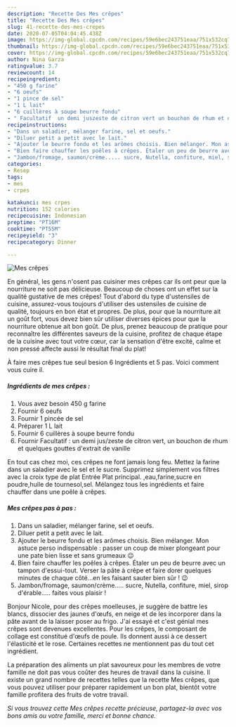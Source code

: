 ```yaml
---
description: "Recette Des Mes crêpes"
title: "Recette Des Mes crêpes"
slug: 41-recette-des-mes-crepes
date: 2020-07-05T04:04:45.438Z
image: https://img-global.cpcdn.com/recipes/59e6bec243751eaa/751x532cq70/mes-crepes-photo-principale-de-la-recette.jpg
thumbnail: https://img-global.cpcdn.com/recipes/59e6bec243751eaa/751x532cq70/mes-crepes-photo-principale-de-la-recette.jpg
cover: https://img-global.cpcdn.com/recipes/59e6bec243751eaa/751x532cq70/mes-crepes-photo-principale-de-la-recette.jpg
author: Nina Garza
ratingvalue: 3.7
reviewcount: 14
recipeingredient:
- "450 g farine"
- "6 oeufs"
- "1 pince de sel"
- "1 L lait"
- "6 cuillères à soupe beurre fondu"
- " Facultatif  un demi juszeste de citron vert un bouchon de rhum et quelques gouttes dextrait de vanille"
recipeinstructions:
- "Dans un saladier, mélanger farine, sel et oeufs."
- "Diluer petit a petit avec le lait."
- "Ajouter le beurre fondu et les arômes choisis. Bien mélanger. Mon astuce perso indispensable : passer un coup de mixer plongeant pour une pate bien lisse et sans grumeaux 😉"
- "Bien faire chauffer les poêles à crêpes. Étaler un peu de beurre avec un tampon d&#39;essui-tout. Verser la pâte à crêpe et faire dorer quelques minutes de chaque côté...en les faisant sauter bien sûr ! 😉"
- "Jambon/fromage, saumon/crème..... sucre, Nutella, confiture, miel, sirop d&#39;érable..... faites vous plaisir !"
categories:
- Resep
tags:
- mes
- crpes

katakunci: mes crpes 
nutrition: 152 calories
recipecuisine: Indonesian
preptime: "PT16M"
cooktime: "PT55M"
recipeyield: "3"
recipecategory: Dinner

---
```



![Mes crêpes](https://img-global.cpcdn.com/recipes/59e6bec243751eaa/751x532cq70/mes-crepes-photo-principale-de-la-recette.jpg)

En général, les gens n'osent pas cuisiner mes crêpes car ils ont peur que la nourriture ne soit pas délicieuse. Beaucoup de choses ont un effet sur la qualité gustative de mes crêpes! Tout d'abord du type d'ustensiles de cuisine, assurez-vous toujours d'utiliser des ustensiles de cuisine de qualité, toujours en bon état et propres. De plus, pour que la nourriture ait un goût fort, vous devez bien sûr utiliser diverses épices pour que la nourriture obtenue ait bon goût. De plus, prenez beaucoup de pratique pour reconnaître les différentes saveurs de la cuisine, profitez de chaque étape de la cuisine avec tout votre cœur, car la sensation d'être excité, calme et non pressé affecte aussi le résultat final du plat!

<!--inarticleads1-->

À faire mes crêpes tue seul besion 6 Ingrédients et 5 pas. Voici comment vous cuire il.

##### Ingrédients de mes crêpes :

1. Vous avez besoin 450 g farine
1. Fournir 6 oeufs
1. Fournir 1 pincée de sel
1. Préparer 1 L lait
1. Fournir 6 cuillères à soupe beurre fondu
1. Fournir  Facultatif : un demi jus/zeste de citron vert, un bouchon de rhum et quelques gouttes d&#39;extrait de vanille


En tout cas chez moi, ces crêpes ne font jamais long feu. Mettez la farine dans un saladier avec le sel et le sucre. Supprimez simplement vos filtres avec la croix type de plat Entrée Plat principal. ,eau,farine,sucre en poudre,huile de tournesol,sel. Mélangez tous les ingrédients et faire chauffer dans une poêle à crêpes. 

<!--inarticleads2-->

##### Mes crêpes pas à pas :

1. Dans un saladier, mélanger farine, sel et oeufs.
1. Diluer petit a petit avec le lait.
1. Ajouter le beurre fondu et les arômes choisis. Bien mélanger. Mon astuce perso indispensable : passer un coup de mixer plongeant pour une pate bien lisse et sans grumeaux 😉
1. Bien faire chauffer les poêles à crêpes. Étaler un peu de beurre avec un tampon d&#39;essui-tout. Verser la pâte à crêpe et faire dorer quelques minutes de chaque côté...en les faisant sauter bien sûr ! 😉
1. Jambon/fromage, saumon/crème..... sucre, Nutella, confiture, miel, sirop d&#39;érable..... faites vous plaisir !


Bonjour Nicole, pour des crêpes moelleuses, je suggère de battre les blancs, dissocier des jaunes d&#39;œufs, en neige et de les incorporer dans la pâte avant de la laisser poser au frigo. J&#39;ai essayé et c&#39;est génial mes crêpes sont devenues excellentes. Pour les crêpes, le composant de collage est constitué d&#39;œufs de poule. Ils donnent aussi à ce dessert l&#39;élasticité et le rose. Certaines recettes ne mentionnent pas du tout cet ingrédient. 

<!--inarticleads1-->

<p>
La préparation des aliments un plat savoureux pour les membres de votre famille ne doit pas vous coûter des heures de travail dans la cuisine. Il existe un grand nombre de recettes telles que la recette Mes crêpes, que vous pouvez utiliser pour préparer rapidement un bon plat, bientôt votre famille profitera des fruits de votre travail.
</p>

<p>
<i>Si vous trouvez cette Mes crêpes recette précieuse, partagez-la avec vos bons amis ou votre famille, merci et bonne chance.</i>
</p>
